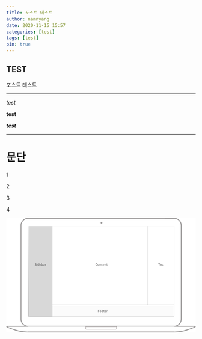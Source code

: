 ```yaml
---
title: 포스트 테스트
author: namnyang
date: 2020-11-15 15:57
categories: [test]
tags: [test]
pin: true
---
```


## TEST
포스트 테스트

---

*test*

**test**

***test***

---

# 문단
1

2

3

4

![Desktop View](/assets/img/sample/mockup.png)

